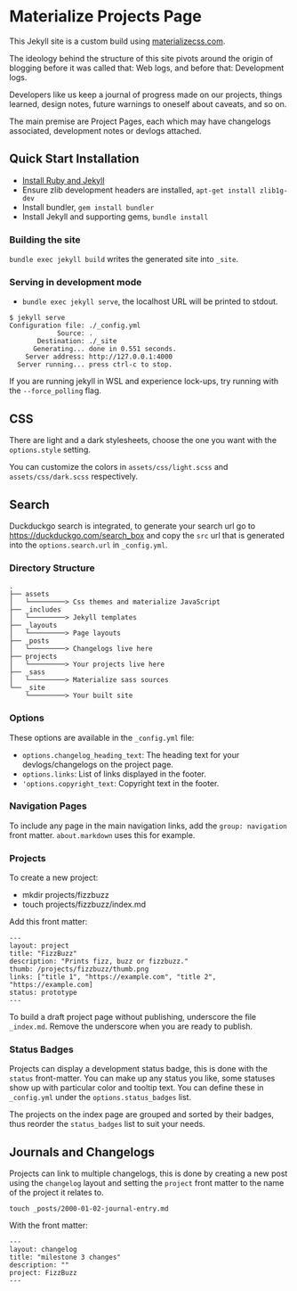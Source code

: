 # Materialize Projects Page

This Jekyll site is a custom build using [materializecss.com](https://materializecss.com).

The ideology behind the structure of this site pivots around the origin of blogging before it was called that: Web logs, and before that: Development logs.

Developers like us keep a journal of progress made on our projects, things learned, design notes, future warnings to oneself about caveats, and so on.

The main premise are Project Pages, each which may have changelogs associated, development notes or devlogs attached.

## Quick Start Installation

* [Install Ruby and Jekyll](https://jekyllrb.com/docs/)
* Ensure zlib development headers are installed, `apt-get install zlib1g-dev`
* Install bundler, `gem install bundler`
* Install Jekyll and supporting gems, `bundle install`

### Building the site

`bundle exec jekyll build` writes the generated site into `_site`.

### Serving in development mode

* `bundle exec jekyll serve`, the localhost URL will be printed to stdout.

```
$ jekyll serve
Configuration file: ./_config.yml
            Source: .
       Destination: ./_site
      Generating... done in 0.551 seconds.
    Server address: http://127.0.0.1:4000
  Server running... press ctrl-c to stop.
```

If you are running jekyll in WSL and experience lock-ups, try running with the `--force_polling` flag.

## CSS

There are light and a dark stylesheets, choose the one you want with the `options.style` setting.

You can customize the colors in `assets/css/light.scss` and `assets/css/dark.scss` respectively.

## Search

Duckduckgo search is integrated, to generate your search url go to https://duckduckgo.com/search_box and copy the `src` url that is generated into the `options.search.url` in `_config.yml`.

### Directory Structure

```
.
├── assets
│   └─────────> Css themes and materialize JavaScript
├── _includes
│   └─────────> Jekyll templates
├── _layouts
│   └─────────> Page layouts
├── _posts
│   └─────────> Changelogs live here
├── projects
│   └─────────> Your projects live here
├── _sass
│   └─────────> Materialize sass sources
└── _site
    └─────────> Your built site
```

### Options

These options are available in the `_config.yml` file:

* `options.changelog_heading_text`: The heading text for your devlogs/changelogs on the project page.
* `options.links`: List of links displayed in the footer.
* `'options.copyright_text`: Copyright text in the footer.

### Navigation Pages

To include any page in the main navigation links, add the `group: navigation` front matter. `about.markdown` uses this for example.

### Projects

To create a new project:

* mkdir projects/fizzbuzz
* touch projects/fizzbuzz/index.md

Add this front matter:

```
---
layout: project
title: "FizzBuzz"
description: "Prints fizz, buzz or fizzbuzz."
thumb: /projects/fizzbuzz/thumb.png
links: ["title 1", "https://example.com", "title 2", "https://example.com]
status: prototype
---
```

To build a draft project page without publishing, underscore the file `_index.md`. Remove the underscore when you are ready to publish.

### Status Badges

Projects can display a development status badge, this is done with the `status` front-matter. You can make up any status you like, some statuses show up with particular color and tooltip text. You can define these in `_config.yml` under the `options.status_badges` list.

The projects on the index page are grouped and sorted by their badges, thus reorder the `status_badges` list to suit your needs.

## Journals and Changelogs

Projects can link to multiple changelogs, this is done by creating a new post using the `changelog` layout and setting the `project` front matter to the name of the project it relates to.

```
touch _posts/2000-01-02-journal-entry.md
```

With the front matter:

```
---
layout: changelog
title: "milestone 3 changes"
description: ""
project: FizzBuzz
---
```
